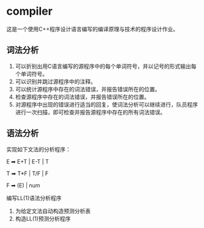 # compiler
这是一个使用C++程序设计语言编写的编译原理与技术的程序设计作业。

## 词法分析
1. 可以折别出用C语言编写的源程序中的每个单词符号，并以记号的形式输出每个单词符号。
2. 可以识别并跳过源程序中的注释。
3. 可以统计源程序中存在的词法错误，并报告错误所在的位置。
4. 检查源程序中存在的词法错误，并报告错误所在的位置。
5. 对源程序中出现的错误进行适当的回复，使词法分析可以继续进行，队员程序进行一次扫描，即可检查并报告源程序中存在的所有词法错误。
## 语法分析

实现如下文法的分析程序：

E ➡ E+T | E-T | T

T ➡ T*F | T/F | F

F ➡ (E) | num

编写LL(1)语法分析程序

1. 为给定文法自动构造预测分析表
2. 构造LL(1)预测分析程序
